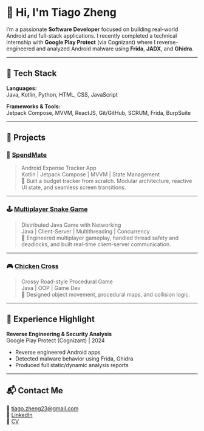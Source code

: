 # 👋 Hi, I'm Tiago Zheng

I’m a passionate **Software Developer** focused on building real-world Android and full-stack applications. I recently completed a technical internship with **Google Play Protect** (via Cognizant) where I reverse-engineered and analyzed Android malware using **Frida**, **JADX**, and **Ghidra**.

---

## 🔧 Tech Stack

**Languages:**  
Java, Kotlin, Python, HTML, CSS, JavaScript

**Frameworks & Tools:**  
Jetpack Compose, MVVM, ReactJS, Git/GitHub, SCRUM, Frida, BurpSuite

---

## 💼 Projects

### 📱 [SpendMate](https://github.com/TiagoZheng/SpendMate)
> Android Expense Tracker App  
Kotlin | Jetpack Compose | MVVM | State Management  
📌 Built a budget tracker from scratch. Modular architecture, reactive UI state, and seamless screen transitions.

---

### 🕹 [Multiplayer Snake Game](https://github.com/TiagoZheng/FullStackCourse)  
> Distributed Java Game with Networking  
Java | Client-Server | Multithreading | Concurrency  
📌 Engineered multiplayer gameplay, handled thread safety and deadlocks, and built real-time client-server communication.

---

### 🎮 [Chicken Cross](https://github.com/TiagoZheng/FullStackCourse)
> Crossy Road-style Procedural Game  
Java | OOP | Game Dev  
📌 Designed object movement, procedural maps, and collision logic.

---

## 🧠 Experience Highlight

**Reverse Engineering & Security Analysis**  
Google Play Protect (Cognizant) | 2024  
- Reverse engineered Android apps  
- Detected malware behavior using Frida, Ghidra  
- Produced full static/dynamic analysis reports

---

## 📬 Contact Me

📧 tiago.zheng23@gmail.com  
📎 [LinkedIn](https://www.linkedin.com/in/tiago-zheng-a281851a5)  
📂 [CV](https://github.com/TiagoZheng/TiagoZheng/blob/main/TiagoZheng_CV_2025.pdf)
